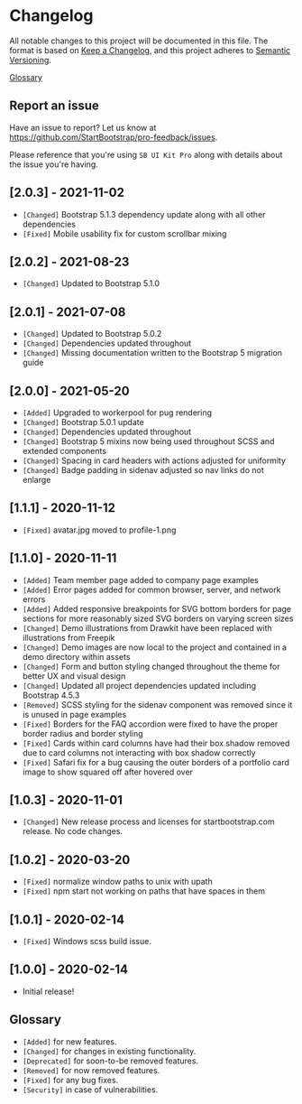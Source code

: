 # Changelog

All notable changes to this project will be documented in this file. The format is based on [Keep a Changelog](https://keepachangelog.com/en/1.0.0/),
and this project adheres to [Semantic Versioning](https://semver.org/spec/v2.0.0.html).

[Glossary](#glossary)

## Report an issue

Have an issue to report? Let us know at <https://github.com/StartBootstrap/pro-feedback/issues>.

Please reference that you're using `SB UI Kit Pro`
along with details about the issue you're having.

## [2.0.3] - 2021-11-02

- `[Changed]` Bootstrap 5.1.3 dependency update along with all other dependencies
- `[Fixed]` Mobile usability fix for custom scrollbar mixing

## [2.0.2] - 2021-08-23

- `[Changed]` Updated to Bootstrap 5.1.0

## [2.0.1] - 2021-07-08

- `[Changed]` Updated to Bootstrap 5.0.2
- `[Changed]` Dependencies updated throughout
- `[Changed]` Missing documentation written to the Bootstrap 5 migration guide

## [2.0.0] - 2021-05-20

- `[Added]` Upgraded to workerpool for pug rendering
- `[Changed]` Bootstrap 5.0.1 update
- `[Changed]` Dependencies updated throughout
- `[Changed]` Bootstrap 5 mixins now being used throughout SCSS and extended components
- `[Changed]` Spacing in card headers with actions adjusted for uniformity
- `[Changed]` Badge padding in sidenav adjusted so nav links do not enlarge

## [1.1.1] - 2020-11-12

- `[Fixed]` avatar.jpg moved to profile-1.png

## [1.1.0] - 2020-11-11

- `[Added]` Team member page added to company page examples
- `[Added]` Error pages added for common browser, server, and network errors
- `[Added]` Added responsive breakpoints for SVG bottom borders for page sections for more
reasonably sized SVG borders on varying screen sizes
- `[Changed]` Demo illustrations from Drawkit have been replaced with illustrations from Freepik
- `[Changed]` Demo images are now local to the project and contained in a demo directory within assets
- `[Changed]` Form and button styling changed throughout the theme for better UX and visual design
- `[Changed]` Updated all project dependencies updated including Bootstrap 4.5.3
- `[Removed]` SCSS styling for the sidenav component was removed since it is unused in page examples
- `[Fixed]` Borders for the FAQ accordion were fixed to have the proper border
radius and border styling
- `[Fixed]` Cards within card columns have had their box shadow removed due to card columns not interacting
with box shadow correctly
- `[Fixed]` Safari fix for a bug causing the outer borders of a portfolio card image to show squared
off after hovered over

## [1.0.3] - 2020-11-01

- `[Changed]` New release process and licenses for startbootstrap.com release. No code changes.

## [1.0.2] - 2020-03-20

- `[Fixed]` normalize window paths to unix with upath
- `[Fixed]` npm start not working on paths that have spaces in them

## [1.0.1] - 2020-02-14

- `[Fixed]` Windows scss build issue.

## [1.0.0] - 2020-02-14

- Initial release!

## Glossary

- `[Added]` for new features.
- `[Changed]` for changes in existing functionality.
- `[Deprecated]` for soon-to-be removed features.
- `[Removed]` for now removed features.
- `[Fixed]` for any bug fixes.
- `[Security]` in case of vulnerabilities.
